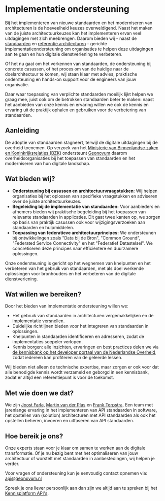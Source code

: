 # Implementatie ondersteuning

Bij het implementeren van nieuwe standaarden en het moderniseren van
architecturen is de hoeveelheid keuzes overweldigend. Naast het maken van de
juiste architectuurkeuzes kan het implementeren ervan veel uitdagingen met zich
meebrengen. Daarom bieden wij - naast de
[standaarden](https://www.forumstandaardisatie.nl/open-standaarden) en
[referentie architecturen](https://www.noraonline.nl/wiki/NORA_Familie) -
gerichte implementatieondersteuning om organisaties te helpen deze uitdagingen
aan te gaan en hun digitale dienstverlening te verbeteren.

Of het nu gaat om het verkennen van standaarden, de ondersteuning bij concrete
casussen, of het proces om van de huidige naar de doelarchitectuur te komen, wij
staan klaar met advies, praktische ondersteuning en hands-on support voor de
engineers van jouw organisatie.

Daar waar toepassing van verplichte standaarden moeilijk lijkt helpen we graag
mee, juist ook om de betrokken standaarden beter te maken: naast het aanbieden
van onze kennis en ervaring willen we ook de kennis en ervaring uit de praktijk
ophalen en gebruiken voor de verbetering van standaarden.

## Aanleiding

De adoptie van standaarden stagneert, terwijl de digitale uitdagingen bij de
overheid toenemen. Op verzoek van het
[Ministerie van Binnenlandse zaken en Koninkrijksrelaties (BZK)](https://github.com/MinBZK/)
ondersteunt [Geonovum](https://www.geonovum.nl/) daarom overheidsorganisaties
bij het toepassen van standaarden en het moderniseren van hun digitale
landschap.

## Wat bieden wij?

- **Ondersteuning bij casussen en architectuurvraagstukken:** Wij helpen
  organisaties bij het oplossen van specifieke vraagstukken en adviseren over de
  juiste architectuurkeuzes.
- **Begeleiding bij de implementatie van standaarden:** Voor aanbieders en
  afnemers bieden wij praktische begeleiding bij het toepassen van relevante
  standaarden in applicaties. Dit gaat twee kanten op, we zorgen op basis van
  praktijk casussen ook voor wijzigingsverzoeken aan standaarden en
  hulpmiddelen.
- **Toepassing van federatieve architectuurprincipes:** We ondersteunen bij
  ontwikkelingen zoals "Data bij de Bron", "Common Ground", "Federated Service
  Connectivity" en het "Federatief Datastelsel". We concretiseren deze principes
  naar efficiëntere en duurzamere oplossingen.

Onze ondersteuning is gericht op het wegnemen van knelpunten en het verbeteren
van het gebruik van standaarden, met als doel werkende oplossingen voor
bronhouders en het verbeteren van de digitale dienstverlening.

## Wat willen we bereiken?

Door het bieden van implementatie ondersteuning willen we:

- Het gebruik van standaarden in architecturen vergemakkelijken en de
  implementatie versnellen.
- Duidelijke richtlijnen bieden voor het integreren van standaarden in
  oplossingen.
- Knelpunten in standaarden identificeren en adresseren, zodat de implementaties
  soepeler verlopen.
- Kennis borgen: alle inzichten, ervaringen en best practices delen we via
  [de kennisbank op het developer portaal van de Nederlandse Overheid](/kennisbank),
  zodat iedereen kan profiteren van de geleerde lessen.

Wij bieden niet alleen de technische expertise, maar zorgen er ook voor dat alle
benodigde kennis wordt verzameld en geborgd in een kennisbank, zodat er altijd
een referentiepunt is voor de toekomst.

## Met wie doen we dat?

We zijn [Joost Farla](/blog/authors/joost-farla),
[Martin van der Plas](/blog/authors/martin-van-der-plas) en
[Frank Terpstra](/blog/authors/frank-terpstra). Een team met jarenlange ervaring
in het implementeren van API standaarden in software, het opstellen van
(solution) architecturen met API standaarden als ook het opstellen beheren,
invoeren en uitfaseren van API standaarden.

## Hoe bereik je ons?

Onze experts staan voor je klaar om samen te werken aan de digitale
transformatie. Of je nu bezig bent met het optimaliseren van jouw architectuur
of worstelt met standaarden in aanbestedingen, wij helpen je verder.

Voor vragen of ondersteuning kun je eenvoudig contact opnemen via:
[api@geonovum.nl](mailto:api@geonovum.nl)

Spreek je ons liever persoonlijk aan dan zijn we altijd aan te spreken bij het
[Kennisplatform API's](/communities/kennisplatform-apis/).
